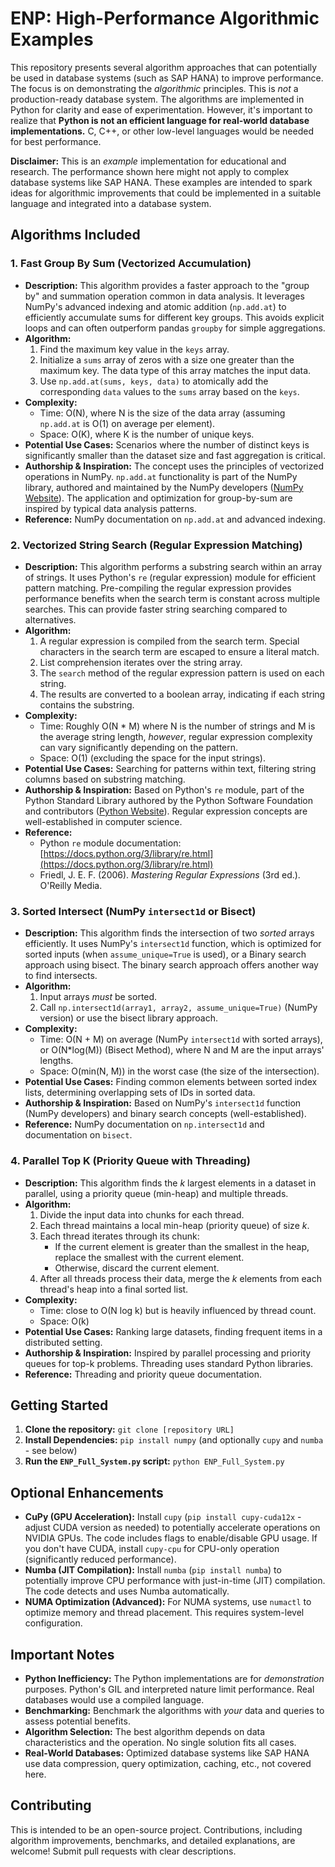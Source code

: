 # ENP: High-Performance Algorithmic Examples

This repository presents several algorithm approaches that can potentially be used in database systems (such as SAP HANA) to improve performance. The focus is on demonstrating the *algorithmic* principles.  This is *not* a production-ready database system.  The algorithms are implemented in Python for clarity and ease of experimentation. However, it's important to realize that **Python is not an efficient language for real-world database implementations.** C, C++, or other low-level languages would be needed for best performance.

**Disclaimer:** This is an *example* implementation for educational and research. The performance shown here might not apply to complex database systems like SAP HANA. These examples are intended to spark ideas for algorithmic improvements that could be implemented in a suitable language and integrated into a database system.

## Algorithms Included

### 1. Fast Group By Sum (Vectorized Accumulation)

*   **Description:** This algorithm provides a faster approach to the "group by" and summation operation common in data analysis. It leverages NumPy's advanced indexing and atomic addition (`np.add.at`) to efficiently accumulate sums for different key groups. This avoids explicit loops and can often outperform pandas `groupby` for simple aggregations.
*   **Algorithm:**
    1.  Find the maximum key value in the `keys` array.
    2.  Initialize a `sums` array of zeros with a size one greater than the maximum key.  The data type of this array matches the input data.
    3.  Use `np.add.at(sums, keys, data)` to atomically add the corresponding `data` values to the `sums` array based on the `keys`.
*   **Complexity:**
    *   Time: O(N), where N is the size of the data array (assuming `np.add.at` is O(1) on average per element).
    *   Space: O(K), where K is the number of unique keys.
*   **Potential Use Cases:** Scenarios where the number of distinct keys is significantly smaller than the dataset size and fast aggregation is critical.
*   **Authorship & Inspiration:** The concept uses the principles of vectorized operations in NumPy.  `np.add.at` functionality is part of the NumPy library,  authored and maintained by the NumPy developers ([NumPy Website](https://numpy.org/)).  The application and optimization for group-by-sum are inspired by typical data analysis patterns.
*   **Reference:**  NumPy documentation on `np.add.at` and advanced indexing.

### 2. Vectorized String Search (Regular Expression Matching)

*   **Description:** This algorithm performs a substring search within an array of strings. It uses Python's `re` (regular expression) module for efficient pattern matching.  Pre-compiling the regular expression provides performance benefits when the search term is constant across multiple searches. This can provide faster string searching compared to alternatives.
*   **Algorithm:**
    1.  A regular expression is compiled from the search term. Special characters in the search term are escaped to ensure a literal match.
    2.  List comprehension iterates over the string array.
    3.  The `search` method of the regular expression pattern is used on each string.
    4.  The results are converted to a boolean array, indicating if each string contains the substring.
*   **Complexity:**
    *   Time: Roughly O(N * M) where N is the number of strings and M is the average string length, *however*, regular expression complexity can vary significantly depending on the pattern.
    *   Space: O(1) (excluding the space for the input strings).
*   **Potential Use Cases:** Searching for patterns within text, filtering string columns based on substring matching.
*   **Authorship & Inspiration:** Based on Python's `re` module, part of the Python Standard Library authored by the Python Software Foundation and contributors ([Python Website](https://www.python.org/)). Regular expression concepts are well-established in computer science.
*    **Reference:**
        *   Python `re` module documentation: [https://docs.python.org/3/library/re.html](https://docs.python.org/3/library/re.html)
        *   Friedl, J. E. F. (2006). *Mastering Regular Expressions* (3rd ed.). O'Reilly Media.

### 3. Sorted Intersect (NumPy `intersect1d` or Bisect)

*   **Description:**  This algorithm finds the intersection of two *sorted* arrays efficiently.  It uses NumPy's `intersect1d` function, which is optimized for sorted inputs (when `assume_unique=True` is used), or a Binary search approach using bisect. The binary search approach offers another way to find intersects.
*   **Algorithm:**
    1.  Input arrays *must* be sorted.
    2.  Call `np.intersect1d(array1, array2, assume_unique=True)` (NumPy version) or use the bisect library approach.
*   **Complexity:**
    *   Time: O(N + M) on average (NumPy `intersect1d` with sorted arrays), or O(N*log(M)) (Bisect Method), where N and M are the input arrays' lengths.
    *   Space: O(min(N, M)) in the worst case (the size of the intersection).
*   **Potential Use Cases:** Finding common elements between sorted index lists, determining overlapping sets of IDs in sorted data.
*   **Authorship & Inspiration:** Based on NumPy's `intersect1d` function (NumPy developers) and binary search concepts (well-established).
*   **Reference:** NumPy documentation on `np.intersect1d` and documentation on `bisect`.

### 4. Parallel Top K (Priority Queue with Threading)

*   **Description:**  This algorithm finds the *k* largest elements in a dataset in parallel, using a priority queue (min-heap) and multiple threads.
*   **Algorithm:**
    1.  Divide the input data into chunks for each thread.
    2.  Each thread maintains a local min-heap (priority queue) of size *k*.
    3.  Each thread iterates through its chunk:
        *   If the current element is greater than the smallest in the heap, replace the smallest with the current element.
        *   Otherwise, discard the current element.
    4.  After all threads process their data, merge the *k* elements from each thread's heap into a final sorted list.
*   **Complexity:**
    *   Time: close to O(N log k) but is heavily influenced by thread count.
    *   Space: O(k)
*   **Potential Use Cases:** Ranking large datasets, finding frequent items in a distributed setting.
*   **Authorship & Inspiration:** Inspired by parallel processing and priority queues for top-k problems. Threading uses standard Python libraries.
*   **Reference:** Threading and priority queue documentation.

## Getting Started

1.  **Clone the repository:**  `git clone [repository URL]`
2.  **Install Dependencies:** `pip install numpy` (and optionally `cupy` and `numba` - see below)
3.  **Run the `ENP_Full_System.py` script:**  `python ENP_Full_System.py`

## Optional Enhancements

*   **CuPy (GPU Acceleration):**  Install `cupy` (`pip install cupy-cuda12x` - adjust CUDA version as needed) to potentially accelerate operations on NVIDIA GPUs.  The code includes flags to enable/disable GPU usage.  If you don't have CUDA, install `cupy-cpu` for CPU-only operation (significantly reduced performance).
*   **Numba (JIT Compilation):**  Install `numba` (`pip install numba`) to potentially improve CPU performance with just-in-time (JIT) compilation. The code detects and uses Numba automatically.
*   **NUMA Optimization (Advanced):** For NUMA systems, use `numactl` to optimize memory and thread placement. This requires system-level configuration.

## Important Notes

*   **Python Inefficiency:** The Python implementations are for *demonstration* purposes. Python's GIL and interpreted nature limit performance. Real databases would use a compiled language.
*   **Benchmarking:** Benchmark the algorithms with *your* data and queries to assess potential benefits.
*   **Algorithm Selection:** The best algorithm depends on data characteristics and the operation. No single solution fits all cases.
*   **Real-World Databases:** Optimized database systems like SAP HANA use data compression, query optimization, caching, etc., not covered here.

## Contributing

This is intended to be an open-source project. Contributions, including algorithm improvements, benchmarks, and detailed explanations, are welcome!  Submit pull requests with clear descriptions.
